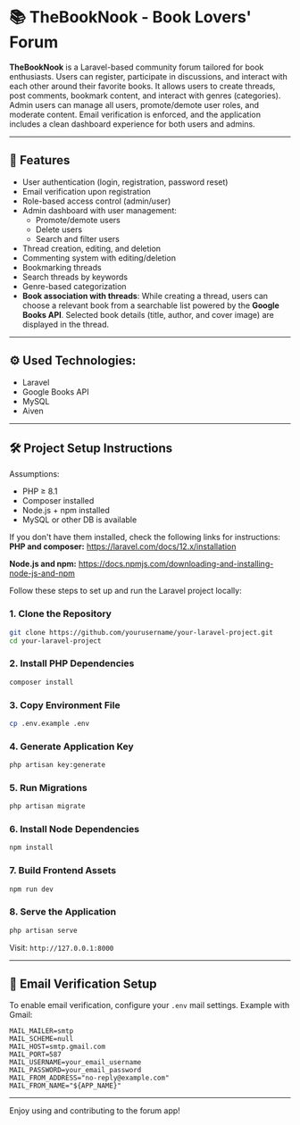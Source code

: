 # 📚 TheBookNook - Book Lovers' Forum

**TheBookNook** is a Laravel-based community forum tailored for book enthusiasts. Users can register, participate in discussions, and interact with each other around their favorite books. It allows users to create threads, post comments, bookmark content, and interact with genres (categories). Admin users can manage all users, promote/demote user roles, and moderate content. Email verification is enforced, and the application includes a clean dashboard experience for both users and admins.

---

## 🚀 Features

- User authentication (login, registration, password reset)
- Email verification upon registration
- Role-based access control (admin/user)
- Admin dashboard with user management:
  - Promote/demote users
  - Delete users
  - Search and filter users
- Thread creation, editing, and deletion
- Commenting system with editing/deletion
- Bookmarking threads
- Search threads by keywords
- Genre-based categorization
- **Book association with threads**: While creating a thread, users can choose a relevant book from a searchable list powered by the **Google Books API**. Selected book details (title, author, and cover image) are displayed in the thread.

---

## ⚙️ Used Technologies:
- Laravel 
- Google Books API
- MySQL
- Aiven

---

## 🛠️ Project Setup Instructions

 Assumptions:
 - PHP ≥ 8.1
 - Composer installed
 - Node.js + npm installed
 - MySQL or other DB is available

If you don't have them installed, check the following links for instructions:
 **PHP and composer:**
 https://laravel.com/docs/12.x/installation

 **Node.js and npm:**
 https://docs.npmjs.com/downloading-and-installing-node-js-and-npm


Follow these steps to set up and run the Laravel project locally:

### 1. Clone the Repository
```bash
git clone https://github.com/yourusername/your-laravel-project.git
cd your-laravel-project
```

### 2. Install PHP Dependencies
```bash
composer install
```

### 3. Copy Environment File
```bash
cp .env.example .env
```

### 4. Generate Application Key
```bash
php artisan key:generate
```

### 5. Run Migrations
```bash
php artisan migrate
```
### 6. Install Node Dependencies
```bash
npm install
```

### 7. Build Frontend Assets
```bash
npm run dev
```

### 8. Serve the Application
```bash
php artisan serve
```
Visit: `http://127.0.0.1:8000`

---

## 📧 Email Verification Setup
To enable email verification, configure your `.env` mail settings. Example with Gmail:
```env
MAIL_MAILER=smtp
MAIL_SCHEME=null
MAIL_HOST=smtp.gmail.com
MAIL_PORT=587
MAIL_USERNAME=your_email_username
MAIL_PASSWORD=your_email_password
MAIL_FROM_ADDRESS="no-reply@example.com"
MAIL_FROM_NAME="${APP_NAME}"
```

---


Enjoy using and contributing to the forum app!


